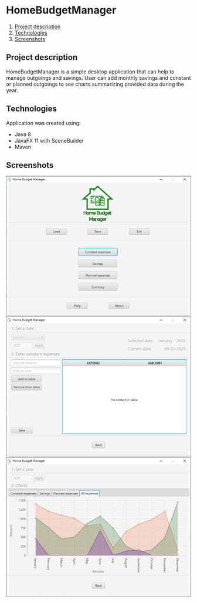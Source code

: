 # HomeBudgetManager

1. [Project description](#description)
2. [Technologies](#technologies)
3. [Screenshots](#screenshots)

## Project description <a name="description"></a>
HomeBudgetManager is a simple desktop application that can help to manage outgoings and savings.
User can add monthly savings and constant or planned outgoings to see
charts summarizing provided data during the year.

## Technologies <a name="technologies"></a>
Application was created using:
- Java 8
- JavaFX 11 with SceneBuilder
- Maven

## Screenshots <a name="screenshots"></a>
<img src="gitimg/home.png">
<img src="gitimg/win1.png">
<img src="gitimg/win2.png">